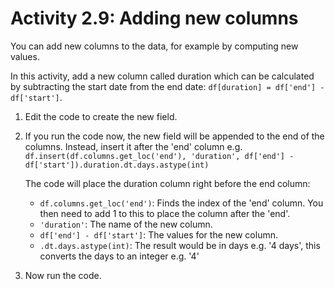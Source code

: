 # Activity 2.9: Adding new columns

You can add new columns to the data, for example by computing new values.

In this activity, add a new column called duration which can be calculated by subtracting the start date from the end
date: `df[duration] = df['end'] - df['start']`.

1. Edit the code to create the new field.
2. If you run the code now, the new field will be appended to the end of the columns. Instead, insert it after the 'end'
   column e.g. `df.insert(df.columns.get_loc('end'), 'duration', df['end'] - df['start']).duration.dt.days.astype(int)`

   The code will place the duration column right before the end column:
    - `df.columns.get_loc('end')`: Finds the index of the 'end' column. You then need to add 1 to this to place the
      column after the 'end'.
    - `'duration'`: The name of the new column.
    - `df['end'] - df['start']`: The values for the new column.
    - `.dt.days.astype(int)`: The result would be in days e.g. '4 days', this converts the days to an integer e.g. '4'
3. Now run the code.
